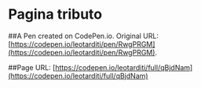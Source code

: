 # Pagina tributo

##A Pen created on CodePen.io. Original URL: [https://codepen.io/leotarditi/pen/RwgPRGM](https://codepen.io/leotarditi/pen/RwgPRGM).

##Page URL: [https://codepen.io/leotarditi/full/qBjdNam](https://codepen.io/leotarditi/full/qBjdNam)


